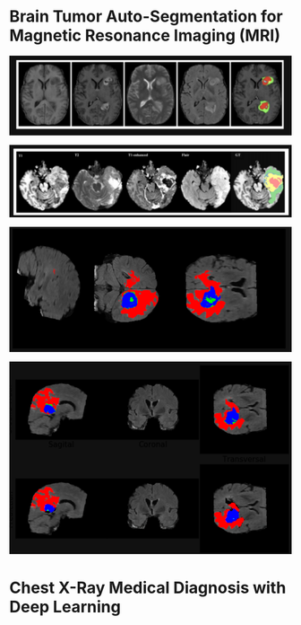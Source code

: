 # Brain Tumor Auto-Segmentation for Magnetic Resonance Imaging (MRI)

![image1](1.png)

![image2](2.png)

![image3](3.png)

![image4](4.png)

# Chest X-Ray Medical Diagnosis with Deep Learning


